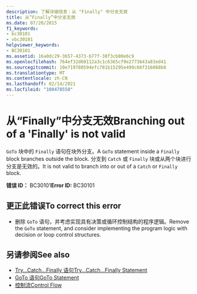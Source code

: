 ```yaml
---
description: 了解详细信息：从 "Finally" 中分支无效
title: 从“Finally”中分支无效
ms.date: 07/20/2015
f1_keywords:
- bc30101
- vbc30101
helpviewer_keywords:
- BC30101
ms.assetid: 16a0dc29-3657-4373-b77f-38f3cb80e6c9
ms.openlocfilehash: 764ef32d60112a3c1c6365cf9e2773643a83ed41
ms.sourcegitcommit: 10e719780594efc781b15295e499c66f316068b8
ms.translationtype: MT
ms.contentlocale: zh-CN
ms.lasthandoff: 02/14/2021
ms.locfileid: "100478550"
---
```

# <a name="branching-out-of-a-finally-is-not-valid"></a><span data-ttu-id="75cb5-103">从“Finally”中分支无效</span><span class="sxs-lookup"><span data-stu-id="75cb5-103">Branching out of a 'Finally' is not valid</span></span>

<span data-ttu-id="75cb5-104">`GoTo` 块中的 `Finally` 语句在块外分支。</span><span class="sxs-lookup"><span data-stu-id="75cb5-104">A `GoTo` statement inside a `Finally` block branches outside the block.</span></span> <span data-ttu-id="75cb5-105">分支到 `Catch` 或 `Finally` 块或从两个块进行分支是无效的。</span><span class="sxs-lookup"><span data-stu-id="75cb5-105">It is not valid to branch into or out of a `Catch` or `Finally` block.</span></span>  
  
 <span data-ttu-id="75cb5-106">**错误 ID：** BC30101</span><span class="sxs-lookup"><span data-stu-id="75cb5-106">**Error ID:** BC30101</span></span>  
  
## <a name="to-correct-this-error"></a><span data-ttu-id="75cb5-107">更正此错误</span><span class="sxs-lookup"><span data-stu-id="75cb5-107">To correct this error</span></span>  
  
- <span data-ttu-id="75cb5-108">删除 `GoTo` 语句，并考虑实现具有决策或循环控制结构的程序逻辑。</span><span class="sxs-lookup"><span data-stu-id="75cb5-108">Remove the `GoTo` statement, and consider implementing the program logic with decision or loop control structures.</span></span>  
  
## <a name="see-also"></a><span data-ttu-id="75cb5-109">另请参阅</span><span class="sxs-lookup"><span data-stu-id="75cb5-109">See also</span></span>

- [<span data-ttu-id="75cb5-110">Try...Catch...Finally 语句</span><span class="sxs-lookup"><span data-stu-id="75cb5-110">Try...Catch...Finally Statement</span></span>](../language-reference/statements/try-catch-finally-statement.md)
- [<span data-ttu-id="75cb5-111">GoTo 语句</span><span class="sxs-lookup"><span data-stu-id="75cb5-111">GoTo Statement</span></span>](../language-reference/statements/goto-statement.md)
- [<span data-ttu-id="75cb5-112">控制流</span><span class="sxs-lookup"><span data-stu-id="75cb5-112">Control Flow</span></span>](../programming-guide/language-features/control-flow/index.md)
